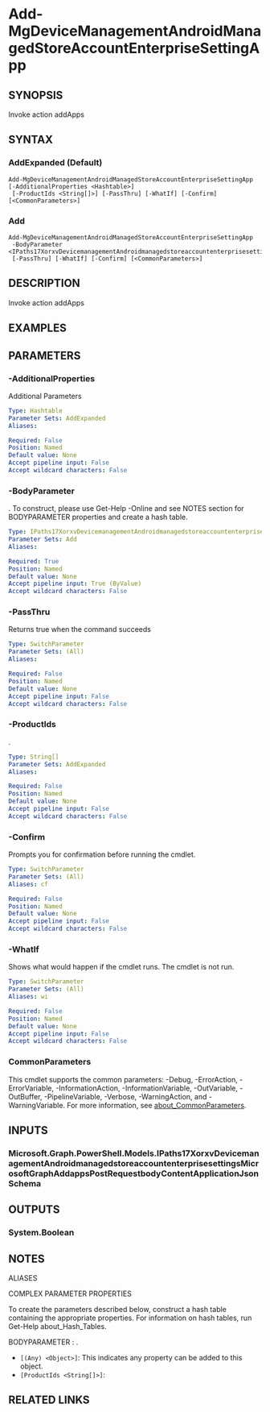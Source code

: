 ﻿---
external help file: Microsoft.Graph.DeviceManagement.Actions-help.xml
Module Name: Microsoft.Graph.DeviceManagement.Actions
online version: https://docs.microsoft.com/en-us/powershell/module/microsoft.graph.devicemanagement.actions/add-mgdevicemanagementandroidmanagedstoreaccountenterprisesettingapp
schema: 2.0.0
---

# Add-MgDeviceManagementAndroidManagedStoreAccountEnterpriseSettingApp

## SYNOPSIS
Invoke action addApps

## SYNTAX

### AddExpanded (Default)
```
Add-MgDeviceManagementAndroidManagedStoreAccountEnterpriseSettingApp [-AdditionalProperties <Hashtable>]
 [-ProductIds <String[]>] [-PassThru] [-WhatIf] [-Confirm] [<CommonParameters>]
```

### Add
```
Add-MgDeviceManagementAndroidManagedStoreAccountEnterpriseSettingApp
 -BodyParameter <IPaths17XorxvDevicemanagementAndroidmanagedstoreaccountenterprisesettingsMicrosoftGraphAddappsPostRequestbodyContentApplicationJsonSchema>
 [-PassThru] [-WhatIf] [-Confirm] [<CommonParameters>]
```

## DESCRIPTION
Invoke action addApps

## EXAMPLES

## PARAMETERS

### -AdditionalProperties
Additional Parameters

```yaml
Type: Hashtable
Parameter Sets: AddExpanded
Aliases:

Required: False
Position: Named
Default value: None
Accept pipeline input: False
Accept wildcard characters: False
```

### -BodyParameter
.
To construct, please use Get-Help -Online and see NOTES section for BODYPARAMETER properties and create a hash table.

```yaml
Type: IPaths17XorxvDevicemanagementAndroidmanagedstoreaccountenterprisesettingsMicrosoftGraphAddappsPostRequestbodyContentApplicationJsonSchema
Parameter Sets: Add
Aliases:

Required: True
Position: Named
Default value: None
Accept pipeline input: True (ByValue)
Accept wildcard characters: False
```

### -PassThru
Returns true when the command succeeds

```yaml
Type: SwitchParameter
Parameter Sets: (All)
Aliases:

Required: False
Position: Named
Default value: None
Accept pipeline input: False
Accept wildcard characters: False
```

### -ProductIds
.

```yaml
Type: String[]
Parameter Sets: AddExpanded
Aliases:

Required: False
Position: Named
Default value: None
Accept pipeline input: False
Accept wildcard characters: False
```

### -Confirm
Prompts you for confirmation before running the cmdlet.

```yaml
Type: SwitchParameter
Parameter Sets: (All)
Aliases: cf

Required: False
Position: Named
Default value: None
Accept pipeline input: False
Accept wildcard characters: False
```

### -WhatIf
Shows what would happen if the cmdlet runs.
The cmdlet is not run.

```yaml
Type: SwitchParameter
Parameter Sets: (All)
Aliases: wi

Required: False
Position: Named
Default value: None
Accept pipeline input: False
Accept wildcard characters: False
```

### CommonParameters
This cmdlet supports the common parameters: -Debug, -ErrorAction, -ErrorVariable, -InformationAction, -InformationVariable, -OutVariable, -OutBuffer, -PipelineVariable, -Verbose, -WarningAction, and -WarningVariable. For more information, see [about_CommonParameters](http://go.microsoft.com/fwlink/?LinkID=113216).

## INPUTS

### Microsoft.Graph.PowerShell.Models.IPaths17XorxvDevicemanagementAndroidmanagedstoreaccountenterprisesettingsMicrosoftGraphAddappsPostRequestbodyContentApplicationJsonSchema
## OUTPUTS

### System.Boolean
## NOTES

ALIASES

COMPLEX PARAMETER PROPERTIES

To create the parameters described below, construct a hash table containing the appropriate properties. For information on hash tables, run Get-Help about_Hash_Tables.


BODYPARAMETER <IPaths17XorxvDevicemanagementAndroidmanagedstoreaccountenterprisesettingsMicrosoftGraphAddappsPostRequestbodyContentApplicationJsonSchema>: .
  - `[(Any) <Object>]`: This indicates any property can be added to this object.
  - `[ProductIds <String[]>]`: 

## RELATED LINKS
